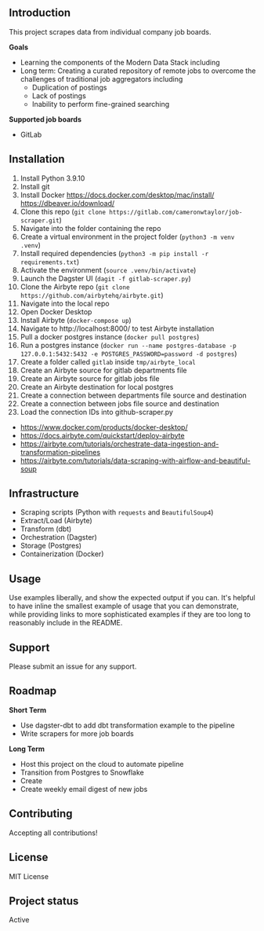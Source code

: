 ## Introduction
This project scrapes data from individual company job boards. 

**Goals**
* Learning the components of the Modern Data Stack including
* Long term: Creating a curated repository of remote jobs to overcome the challenges of traditional job aggregators including
    * Duplication of postings
    * Lack of postings
    * Inability to perform fine-grained searching

**Supported job boards**
* GitLab

## Installation
1. Install Python 3.9.10
2. Install git
3. Install Docker https://docs.docker.com/desktop/mac/install/
https://dbeaver.io/download/
2. Clone this repo (`git clone https://gitlab.com/cameronwtaylor/job-scraper.git`)
3. Navigate into the folder containing the repo
3. Create a virtual environment in the project folder (`python3 -m venv .venv`)
4. Install required dependencies (`python3 -m pip install -r requirements.txt`)
5. Activate the environment (`source .venv/bin/activate`)
6. Launch the Dagster UI (`dagit -f gitlab-scraper.py`)
7. Clone the Airbyte repo (`git clone https://github.com/airbytehq/airbyte.git`)
8. Navigate into the local repo
9. Open Docker Desktop
10. Install Airbyte (`docker-compose up`)
11. Navigate to http://localhost:8000/ to test Airbyte installation
12. Pull a docker postgres instance (`docker pull postgres`)
13. Run a postgres instance (`docker run --name postgres-database -p 127.0.0.1:5432:5432 -e POSTGRES_PASSWORD=password -d postgres`)
14. Create a folder called `gitlab` inside `tmp/airbyte_local`
15. Create an Airbyte source for gitlab departments file
16. Create an Airbyte source for gitlab jobs file
17. Create an Airbyte destination for local postgres
18. Create a connection between departments file source and destination
19. Create a connection between jobs file source and destination
20. Load the connection IDs into github-scraper.py


* https://www.docker.com/products/docker-desktop/
* https://docs.airbyte.com/quickstart/deploy-airbyte
* https://airbyte.com/tutorials/orchestrate-data-ingestion-and-transformation-pipelines
* https://airbyte.com/tutorials/data-scraping-with-airflow-and-beautiful-soup

## Infrastructure
* Scraping scripts (Python with `requests` and `BeautifulSoup4`)
* Extract/Load (Airbyte)
* Transform (dbt)
* Orchestration (Dagster)
* Storage (Postgres)
* Containerization (Docker)

## Usage
Use examples liberally, and show the expected output if you can. It's helpful to have inline the smallest example of usage that you can demonstrate, while providing links to more sophisticated examples if they are too long to reasonably include in the README.

## Support
Please submit an issue for any support. 

## Roadmap

**Short Term**
* Use dagster-dbt to add dbt transformation example to the pipeline
* Write scrapers for more job boards

**Long Term**
* Host this project on the cloud to automate pipeline
* Transition from Postgres to Snowflake
* Create 
* Create weekly email digest of new jobs

## Contributing
Accepting all contributions!

## License
MIT License

## Project status
Active
